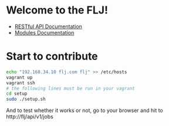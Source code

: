 Welcome to the FLJ!
===================

* [RESTful API Documentation](https://github.com/muatik/flj/wiki/restful)
* [Modules Documentation](https://github.com/muatik/flj/wiki/modules)



Start to contribute
===================

```sh
echo "192.168.34.10 flj.com flj" >> /etc/hosts
vagrant up
vagrant ssh
# the following lines must be run in your vagrant
cd setup
sudo ./setup.sh

```
And to test whether it works or not, go to your browser and hit to http://flj/api/v1/jobs

